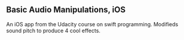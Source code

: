 ## Basic Audio Manipulations, iOS

An iOS app from the Udacity course on swift programming. Modifieds sound pitch to produce 4 cool effects.
